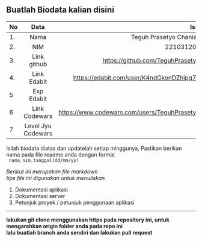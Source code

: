 **Buatlah Biodata kalian disini** <br />
----------------------------------------
|No | Data  | Isian|
|---|:-------:|------:|
|1. |Nama     |    Teguh Prasetyo Chaniago   |
|2.| NIM        |    2210312028   |
|3. |Link github |  https://github.com/TeguhPrasetyoC    |
|4.| Link Edabit |     https://edabit.com/user/K4ndGkonDZhipg7Dh |
|5|Exp Edabit   |   70    |
|6| Link Codewars|   https://www.codewars.com/users/TeguhPrasetyoC   |
|7| Level Jyu Codewars| 7 |

Isilah biodata diatas dan updatelah setiap minggunya,
Pastikan berikan nama pada file readme anda dengan format <br/>
`
nama_nim_tanggal(dd/mm/yy)` 

*Berikut ini merupakan file markdown <br/> tipe file ini digunakan untuk menuliskan*
1. Dokumentasi aplikasi
2. Dokumentasi server
3. Petunjuk proyek / petunjuk penggunaan aplikasi
---
**lakukan git clone menggunakan https pada repository ini, untuk mengarahkan origin folder anda pada repo ini<br/> lalu buatlah branch anda sendiri dan lakukan pull request**
